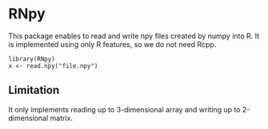 # RNpy
This package enables to read and write npy files created by numpy into R. It is implemented using only R features, so we do not need Rcpp.

```{R}
library(RNpy)
x <- read.npy("file.npy")
```

## Limitation
It only implements reading up to 3-dimensional array and writing up to 2-dimensional matrix.
